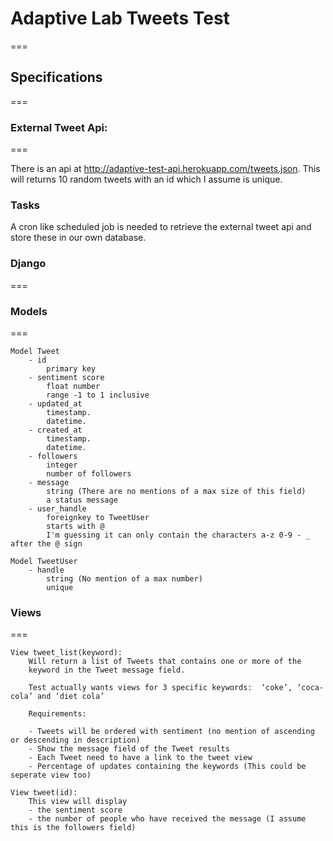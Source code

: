 # Adaptive Lab Tweets Test
===

## Specifications
===

### External Tweet Api:
===

There is an api at http://adaptive-test-api.herokuapp.com/tweets.json.
This will returns 10 random tweets with an id which I assume is unique.

### Tasks

A cron like scheduled job is needed to retrieve the external tweet api
and store these in our own database.


### Django
===

### Models
===
```
Model Tweet
	- id
		primary key
	- sentiment score
		float number
		range -1 to 1 inclusive
	- updated_at
		timestamp.
		datetime.
	- created_at
		timestamp.
		datetime.
	- followers
		integer
		number of followers
	- message
		string (There are no mentions of a max size of this field)
		a status message
	- user_handle
		foreignkey to TweetUser
		starts with @
		I'm guessing it can only contain the characters a-z 0-9 - _ after the @ sign
		
Model TweetUser
	- handle
		string (No mention of a max number)
		unique 
```

### Views
===
```
View tweet_list(keyword):
	Will return a list of Tweets that contains one or more of the
	keyword in the Tweet message field.
	
	Test actually wants views for 3 specific keywords:  ‘coke’, ‘coca-cola’ and ‘diet cola’
	
	Requirements:
	
	- Tweets will be ordered with sentiment (no mention of ascending or descending in description)
	- Show the message field of the Tweet results
	- Each Tweet need to have a link to the tweet view
	- Percentage of updates containing the keywords (This could be seperate view too)
	
View tweet(id):
	This view will display
	- the sentiment score
	- the number of people who have received the message (I assume this is the followers field)
```

